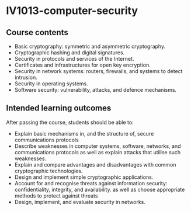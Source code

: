# IV1013-computer-security
## Course contents
* Basic cryptography: symmetric and asymmetric cryptography.
* Cryptographic hashing and digital signatures.
* Security in protocols and services of the Internet.
* Certificates and infrastructures for open key encryption.
* Security in network systems: routers, firewalls, and systems to detect intrusion.
* Security in operating systems.
* Software security: vulnerability, attacks, and defence mechanisms.

## Intended learning outcomes

After passing the course, students should be able to:

* Explain basic mechanisms in, and the structure of, secure communications protocols
* Describe weaknesses in computer systems, software, networks, and communications protocols as well as explain attacks that utilise such weaknesses.
* Explain and compare advantages and disadvantages with common cryptographic technologies.
* Design and implement simple cryptographic applications.
* Account for and recognise threats against information security: confidentiality, integrity, and availability. as well as choose appropriate methods to protect against threats
* Design, implement, and evaluate security in networks.
